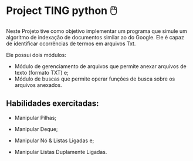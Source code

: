 # Project TING python 🖱️

Neste Projeto tive como objetivo implementar um programa que simule um algoritmo de indexação de documentos similar ao do Google. Ele é capaz de identificar ocorrências de termos em arquivos Txt.

Ele possui dois módulos:

- Módulo de gerenciamento de arquivos que permite anexar arquivos de texto (formato TXT) e;
- Módulo de buscas que permite operar funções de busca sobre os arquivos anexados.

## Habilidades exercitadas:

- Manipular Pilhas;

- Manipular Deque;

- Manipular Nó & Listas Ligadas e;

- Manipular Listas Duplamente Ligadas.